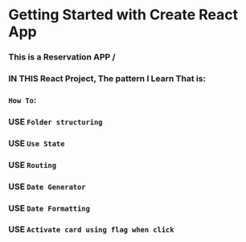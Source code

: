 # Getting Started with Create React App

### This is a Reservation APP /
### IN THIS React Project, The pattern I Learn That is:

### `How To`:

### USE `Folder structuring`

### USE `Use State`

### USE `Routing`

### USE `Date Generator`

### USE `Date Formatting`

### USE `Activate card using flag when click` 


